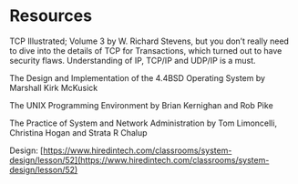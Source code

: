# Resources

TCP Illustrated; Volume 3 by W. Richard Stevens, but you don’t really need to dive into the details of TCP for Transactions, which turned out to have security flaws. Understanding of IP, TCP/IP and UDP/IP is a must.

The Design and Implementation of the 4.4BSD Operating System by Marshall Kirk McKusick

The UNIX Programming Environment by Brian Kernighan and Rob Pike

The Practice of System and Network Administration by Tom Limoncelli, Christina Hogan and Strata R Chalup

Design: [https://www.hiredintech.com/classrooms/system-design/lesson/52](https://www.hiredintech.com/classrooms/system-design/lesson/52)
